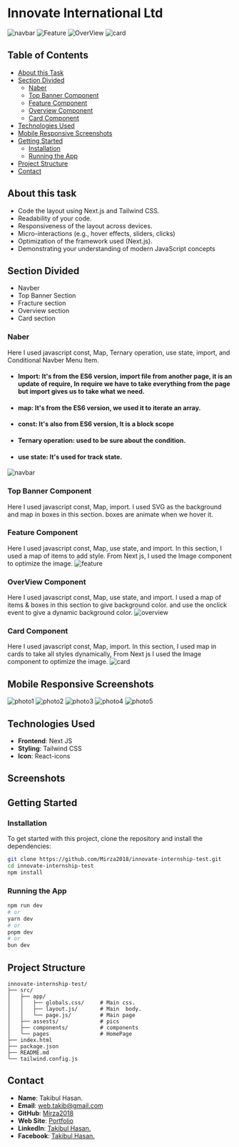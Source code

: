 # **Innovate International Ltd**

![navbar](/src/assets/webpage/home-1.png) 
![Feature](/src/assets/webpage/home-2.png) 
![OverView](/src/assets/webpage/home-3.png) 
![card](/src/assets/webpage/home-4.png) 



## **Table of Contents**

- [About this Task](#about)
- [Section Divided](#Section-Divided)
  - [Naber](#Naber)
  - [Top Banner Component](#Top-Banner-Component)
  - [Feature Component](#Feature-Component)
  - [Overview Component](#OverView-Component)
  - [Card Component](#Card-Component)
- [Technologies Used](#technologies-used)
- [Mobile Responsive Screenshots](#Mobile-Responsive-Screenshots)
- [Getting Started](#getting-started)
  - [Installation](#installation)
  - [Running the App](#running-the-app)
- [Project Structure](#project-structure)
- [Contact](#contact)

## **About this task**

- Code the layout using Next.js and Tailwind CSS.
- Readability of your code.
- Responsiveness of the layout across devices.
- Micro-interactions (e.g., hover effects, sliders, clicks)
- Optimization of the framework used (Next.js).
- Demonstrating your understanding of modern JavaScript concepts

## **Section Divided**
- Navber
- Top Banner Section
- Fracture section
- Overview section
- Card section

 ### **Naber**
  Here I used javascript const, Map, Ternary operation, use state, import, and Conditional Navber Menu Item.

   - #### Import: It's from the ES6 version, import file from another page, it is an update of require, In require we have to take everything from the page but import gives us to take what we need. 
   - #### map: It's from the ES6 version, we used it to iterate an array.
 
   - #### const: It's also from ES6 version, It is a  block scope
   - #### Ternary operation: used to be sure about the condition.
   - #### use state: It's used for track state.
 
![navbar](/src/assets/webpage/home-1.png) 

 
 ### **Top Banner Component**
  Here I used javascript const, Map, import. I used SVG as the background and map in boxes in this section. boxes are animate when we hover it.


 ### **Feature Component**
  Here I used javascript const, Map, use state, and import. In this section, I used a map of items to add style. From Next js, I used the Image component to optimize the image.
   ![feature](/src/assets/webpage/home-2.png) 

 ### **OverView Component**
  Here I used javascript const, Map, use state, and import. I used a map of items & boxes in this section to give background color. and use the onclick event to give a dynamic background color.
![overview](/src/assets/webpage/home-3.png) 
 ### **Card Component**
  Here I used javascript const, Map, import. In this section, I used map in cards to take all styles dynamically, From Next js I used the Image component to optimize the image.
![card](/src/assets/webpage/home-4.png) 
 
 
## **Mobile Responsive Screenshots**
![photo1](/src/assets/webpage/m1.jpg) 
![photo2](/src/assets/webpage/m2.jpg) 
![photo3](/src/assets/webpage/m3.jpg) 
![photo4](/src/assets/webpage/m4.jpg) 
![photo5](/src/assets/webpage/m5.jpg) 


## **Technologies Used**

- **Frontend**: Next JS
- **Styling**: Tailwind CSS 
- **Icon**: React-icons

## **Screenshots**






## **Getting Started**

### **Installation**

To get started with this project, clone the repository and install the dependencies:

```bash
git clone https://github.com/Mirza2018/innovate-internship-test.git
cd innovate-internship-test
npm install
```

### **Running the App**
```bash
npm run dev
# or
yarn dev
# or
pnpm dev
# or
bun dev
```

## **Project Structure**

```plaintext
innovate-internship-test/
├── src/
│   ├── app/ 
│   │   ├── globals.css/     # Main css.
│   │   ├── layout.js/       # Main  body. 
│   │   └── page.js/         # Main page                
│   ├── assests/             # pics 
│   ├── components/          # components
│   └── pages                # HomePage
├── index.html         
├── package.json
├── README.md
└── tailwind.config.js
```





## **Contact**



- **Name**: Takibul Hasan.
- **Email**: [web.takib@gmail.com](mailto:web.takib@gmail.com)
- **GitHub**: [Mirza2018](https://github.com/Mirza2018)
- **Web Site**: [Portfolio](https://takibulhasan.netlify.app/)
- **LinkedIn**: [Takibul Hasan.](https://www.linkedin.com/in/takibul-hasan-619389242/)
- **Facebook**: [Takibul Hasan.](https://www.facebook.com/takibul.hassan.56)
